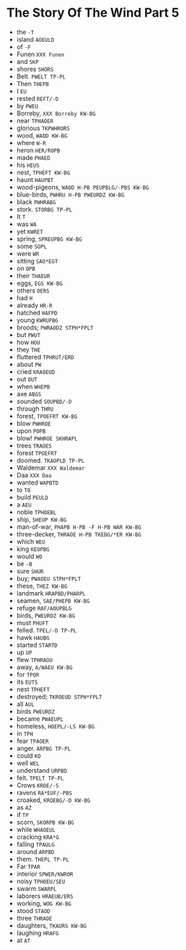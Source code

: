 # The Story Of The Wind Part 5

* the `-T`
* island `AOEULD`
* of `-F`
* Funen `XXX Funen`
* and `SKP`
* shores `SHORS`
* Belt. `PWELT TP-PL`
* Then `THEPB`
* I `EU`
* rested `REFT/-D`
* by `PWEU`
* Borreby, `XXX Borreby KW-BG`
* near `TPHAOER`
* glorious `TKPWHRORS`
* wood, `WAOD KW-BG`
* where `W-R`
* heron `HER/ROPB`
* made `PHAED`
* his `HEUS`
* nest, `TPHEFT KW-BG`
* haunt `HAUPBT`
* wood-pigeons, `WAOD H-PB PEUPBLG/-PBS KW-BG`
* blue-birds, `PWHRU H-PB PWEURDZ KW-BG`
* black `PWHRABG`
* stork. `STORBG TP-PL`
* It `T`
* was `WA`
* yet `KWRET`
* spring, `SPREUPBG KW-BG`
* some `SOPL`
* were `WR`
* sitting `SAO*EGT`
* on `OPB`
* their `THAEUR`
* eggs, `EGS KW-BG`
* others `OERS`
* had `H`
* already `HR-R`
* hatched `HAFPD`
* young `KWRUPBG`
* broods; `PWRAODZ STPH*FPLT`
* but `PWUT`
* how `HOU`
* they `THE`
* fluttered `TPHRUT/ERD`
* about `PW`
* cried `KRAOEUD`
* out `OUT`
* when `WHEPB`
* axe `ABGS`
* sounded `SOUPBD/-D`
* through `THRU`
* forest, `TPOEFRT KW-BG`
* blow `PWHROE`
* upon `POPB`
* blow! `PWHROE SKHRAPL`
* trees `TRAOES`
* forest `TPOEFRT`
* doomed. `TKAOPLD TP-PL`
* Waldemar `XXX Waldemar`
* Daa `XXX Daa`
* wanted `WAPBTD`
* to `TO`
* build `PEULD`
* a `AEU`
* noble `TPHOEBL`
* ship, `SHEUP KW-BG`
* man-of-war, `PHAPB H-PB -F H-PB WAR KW-BG`
* three-decker, `THRAOE H-PB TKEBG/*ER KW-BG`
* which `WEU`
* king `KEUPBG`
* would `WO`
* be `-B`
* sure `SHUR`
* buy; `PWAOEU STPH*FPLT`
* these, `THEZ KW-BG`
* landmark `HRAPBD/PHARPL`
* seamen, `SAE/PHEPB KW-BG`
* refuge `RAF/AOUPBLG`
* birds, `PWEURDZ KW-BG`
* must `PHUFT`
* felled. `TPEL/-D TP-PL`
* hawk `HAUBG`
* started `STARTD`
* up `UP`
* flew `TPHRAOU`
* away, `A/WAEU KW-BG`
* for `TPOR`
* its `EUTS`
* nest `TPHEFT`
* destroyed; `TKROEUD STPH*FPLT`
* all `AUL`
* birds `PWEURDZ`
* became `PWAEUPL`
* homeless, `HOEPL/-LS KW-BG`
* in `TPH`
* fear `TPAOER`
* anger. `ARPBG TP-PL`
* could `KO`
* well `WEL`
* understand `URPBD`
* felt. `TPELT TP-PL`
* Crows `KROE/-S`
* ravens `RA*EUF/-PBS`
* croaked, `KROEBG/-D KW-BG`
* as `AZ`
* if `TP`
* scorn, `SKORPB KW-BG`
* while `WHAOEUL`
* cracking `KRA*G`
* falling `TPAULG`
* around `ARPBD`
* them. `THEPL TP-PL`
* Far `TPAR`
* interior `SPWER/KWROR`
* noisy `TPHOEU/SEU`
* swarm `SWARPL`
* laborers `HRAEUB/ERS`
* working, `WOG KW-BG`
* stood `STAOD`
* three `THRAOE`
* daughters, `TKAURS KW-BG`
* laughing `HRAFG`
* at `AT`
